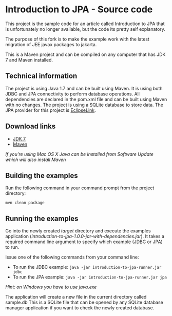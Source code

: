 Introduction to JPA - Source code
=================================

This project is the sample code for an article called Introduction to JPA that is unfortunately no longer available, but the code its pretty self explanatory.

The purpose of this fork is to make the example work with the latest migration of JEE javax packages to jakarta.

This is a Maven project and can be compiled on any computer that
has JDK 7 and Maven installed.

Technical information
---------------------

The project is using Java 1.7 and can be built using Maven. It is using both JDBC and JPA connectivity to perform
database operations. All dependencies are declared in the pom.xml file and can be built using Maven with no
changes.
The project is using a SQLite database to store data.
The JPA provider for this project is [EclipseLink](http://www.eclipse.org/eclipselink).

Download links
--------------

- [JDK 7](http://www.oracle.com/technetwork/java/javase/downloads/index.html)
- [Maven](http://maven.apache.org/download.cgi)

*If you're using Mac OS X Java can be installed from Software Update which will also install Maven*

Building the examples
---------------------

Run the following command in your command prompt from the project directory:

`mvn clean package`

Running the examples
--------------------

Go into the newly created *target* directory and execute the examples application (*introduction-to-jpa-1.0.0-jar-with-dependencies.jar*).
It takes a required command line argument to specify which example (JDBC or JPA) to run.

Issue one of the following commands from your command line:

- To run the JDBC example: `java -jar introduction-to-jpa-runner.jar jdbc`
- To run the JPA example: `java -jar introduction-to-jpa-runner.jar jpa`

*Hint: on Windows you have to use java.exe*

The application will create a new file in the current directory called sample.db
This is a SQLite file that can be opened by any SQLite database manager application if you want to check the newly created database.

